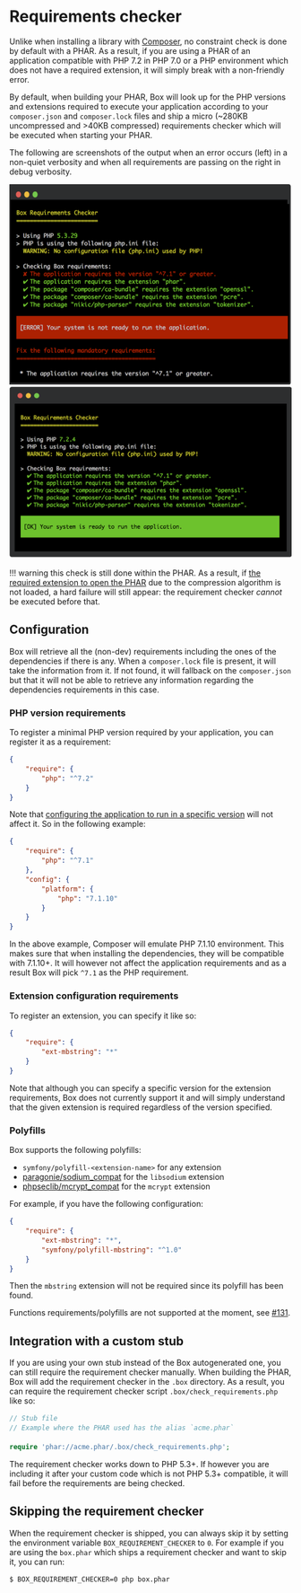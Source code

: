 # Requirements checker

Unlike when installing a library with [Composer][composer], no constraint check is done by default with a PHAR. As a
result, if you are using a PHAR of an application compatible with PHP 7.2 in PHP 7.0 or a PHP environment which does not
have a required extension, it will simply break with a non-friendly error.

By default, when building your PHAR, Box will look up for the PHP versions and extensions required to execute your
application according to your `composer.json` and `composer.lock` files and ship a micro (~280KB uncompressed and >40KB
compressed) requirements checker which will be executed when starting your PHAR.

The following are screenshots of the output when an error occurs (left) in a non-quiet verbosity and when all
requirements are passing on the right in debug verbosity.

![Requirements Checker KO](img/requirement-checker_1.png)
![Requirements Checker OK](img/requirement-checker_2.png)

!!! warning
     this check is still done within the PHAR. As a result, if [the required extension to open the PHAR][compression]
     due to the compression algorithm is not loaded, a hard failure will still appear: 
     the requirement checker _cannot_ be executed before that.


## Configuration

Box will retrieve all the (non-dev) requirements including the ones of the dependencies if there is any. When a
`composer.lock` file is present, it will take the information from it. If not found, it will fallback on the 
`composer.json` but that it will not be able to retrieve any information regarding the dependencies requirements in this
case.

### PHP version requirements

To register a minimal PHP version required by your application, you can register it as a requirement:

```json
{
    "require": {
        "php": "^7.2"    
    }
}
```

Note that [configuring the application to run in a specific version][composer-platform-php] will not affect it. So in
the following example:

```json
{
    "require": {
        "php": "^7.1"    
    },
    "config": {
        "platform": {
            "php": "7.1.10"
        }
    }
}
```

In the above example, Composer will emulate PHP 7.1.10 environment. This makes sure that when installing the
dependencies, they will be compatible with 7.1.10+. It will however not affect the application requirements and as a
result Box will pick `^7.1` as the PHP requirement.


### Extension configuration requirements

To register an extension, you can specify it like so:

```json
{
    "require": {
        "ext-mbstring": "*"    
    }
}
```

Note that although you can specify a specific version for the extension requirements, Box does not currently support it
and will simply understand that the given extension is required regardless of the version specified.


### Polyfills

Box supports the following polyfills:

- `symfony/polyfill-<extension-name>` for any extension
- [paragonie/sodium_compat][paragonie sodium_compat] for the `libsodium` extension
- [phpseclib/mcrypt_compat][phpseclib mcrypt_compat] for the `mcrypt` extension

For example, if you have the following configuration:

```json
{
    "require": {
        "ext-mbstring": "*",
        "symfony/polyfill-mbstring": "^1.0" 
    }
}
```

Then the `mbstring` extension will not be required since its polyfill has been found.

Functions requirements/polyfills are not supported at the moment, see [#131][#131].


## Integration with a custom stub

If you are using your own stub instead of the Box autogenerated one, you can still require the requirement checker
manually. When building the PHAR, Box will add the requirement checker in the `.box` directory. As a result, you can
require the requirement checker script `.box/check_requirements.php` like so:

```php
// Stub file
// Example where the PHAR used has the alias `acme.phar`

require 'phar://acme.phar/.box/check_requirements.php';
```

The requirement checker works down to PHP 5.3+. If however you are including it after your custom code which is not
PHP 5.3+ compatible, it will fail before the requirements are being checked.


## Skipping the requirement checker

When the requirement checker is shipped, you can always skip it by setting the environment variable 
`BOX_REQUIREMENT_CHECKER` to `0`. For example if you are using the `box.phar` which ships a requirement checker and want 
to skip it, you can run:

```
$ BOX_REQUIREMENT_CHECKER=0 php box.phar 
```

[composer]: https://getcomposer.org/
[compression]: configuration.md#compression-algorithm-compression
[check-requirements]: configuration.md#check-requirements-check-requirements
[composer-platform-php]: https://getcomposer.org/doc/06-config.md#platform
[paragonie sodium_compat]: https://github.com/paragonie/sodium_compat
[phpseclib mcrypt_compat]: https://github.com/phpseclib/mcrypt_compat
[#131]: https://github.com/humbug/box/issues/131
